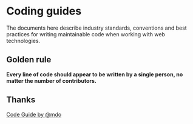 # Coding guides #

The documents here describe industry standards, conventions and best practices for writing maintainable code when working with web technologies.

## Golden rule ##

**Every line of code should appear to be written by a single person, no matter the number of contributors.**

## Thanks ##

[Code Guide by @mdo](https://github.com/mdo/code-guide)

